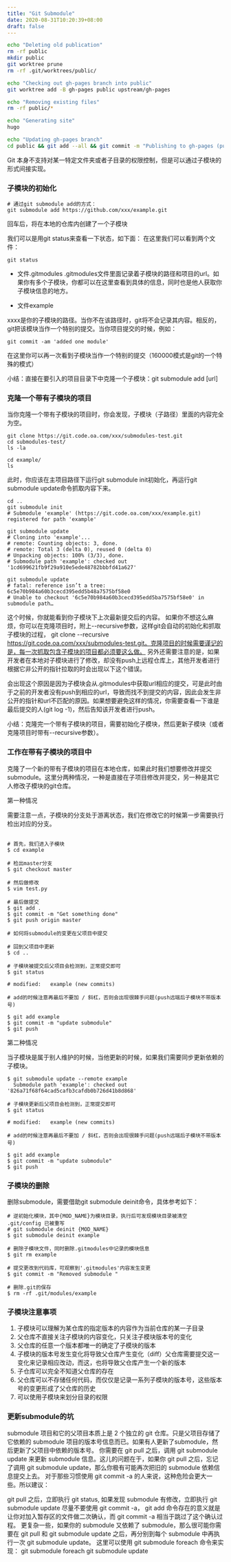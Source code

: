 ```yaml
---
title: "Git Submodule"
date: 2020-08-31T10:20:39+08:00
draft: false
---
```



```bash
echo "Deleting old publication"
rm -rf public
mkdir public
git worktree prune
rm -rf .git/worktrees/public/

echo "Checking out gh-pages branch into public"
git worktree add -B gh-pages public upstream/gh-pages

echo "Removing existing files"
rm -rf public/*

echo "Generating site"
hugo

echo "Updating gh-pages branch"
cd public && git add --all && git commit -m "Publishing to gh-pages (publish.sh)"
```

Git 本身不支持对某一特定文件夹或者子目录的权限控制，但是可以通过子模块的形式间接实现。 

### 子模块的初始化
```shell
# ​通过git submodule add的方式：
git submodule add https://github.com/xxx/example.git        

```
回车后，将在本地的仓库内创建了一个子模块

我们可以是用git status来查看一下状态，如下面： 在这里我们可以看到两个文件：

```shell
git status
```

- 文件.gitmodules .gitmodules文件里面记录着子模块的路径和项目的url。如果你有多个子模块，你都可以在这里查看到具体的信息，同时也是他人获取你子模块信息的地方。

- 文件example

xxxx是你的子模块的路径。当你不在该路径时，git将不会记录其内容。相反的，git把该模块当作一个特别的提交。当你项目提交的时候，例如：

```shell
git commit -am 'added one module'
```
在这里你可以再一次看到子模块当作一个特别的提交（160000模式是git的一个特殊的模式）

小结：直接在要引入的项目目录下中克隆一个子模块：git submodule add [url]

### 克隆一个带有子模块的项目

当你克隆一个带有子模块的项目时，你会发现，子模块（子路径）里面的内容完全为空。
```shell
git clone https://git.code.oa.com/xxx/submodules-test.git
cd submodules-test/
ls -la

cd example/
ls
```
此时，你应该在主项目路径下运行git submodule init初始化，再运行git submodule update命令抓取内容下来。

``` shell
cd ..
git submodule init
# Submodule 'example' (https://git.code.oa.com/xxx/example.git) registered for path 'example'

git submodule update
# Cloning into 'example'...
# remote: Counting objects: 3, done.        
# remote: Total 3 (delta 0), reused 0 (delta 0)        
# Unpacking objects: 100% (3/3), done.
# Submodule path 'example': checked out '1cd699621fb9f29a910e5ede48782bbbfd41a627'

git submodule update
# fatal: reference isn’t a tree: 6c5e70b984a60b3cecd395edd5b48a7575bf58e0
# Unable to checkout '6c5e70b984a60b3cecd395edd5ba7575bf58e0' in submodule path…
```
这个时候，你就能看到你子模块下上次最新提交后的内容。 如果你不想这么麻烦，你可以在克隆项目时，附上--recursive参数，这样git会自动的初始化和抓取子模块的过程， git clone --recursive https://git.code.oa.com/xxx/submodules-test.git。克隆项目的时候需要谨记的是，每一次抓取包含子模块的项目都必须要这么做。 另外还需要注意的是，如果开发者在本地对子模块进行了修改，却没有push上远程仓库上，其他开发者进行根据它非公开的指针拉取的时会出现以下这个错误。


会出现这个原因是因为子模块会从.gitmodules中获取url相应的提交，可是此时由于之前的开发者没有push到相应的url，导致而找不到提交的内容，因此会发生非公开的指针和url不匹配的原因。如果想要避免这样的情况，你需要查看一下谁是最后提交的人(git log -1)，然后告知该开发者进行push。

小结：克隆完一个带有子模块的项目，需要初始化子模块，然后更新子模块（或者克隆项目时带有--recursive参数）。

### 工作在带有子模块的项目中

克隆了一个新的带有子模块的项目在本地仓库，如果此时我们想要修改并提交submodule。这里分两种情况，一种是直接在子项目修改并提交，另一种是其它人修改子模块的git仓库。

第一种情况

需要注意一点，子模块的分支处于游离状态，我们在修改它的时候第一步需要执行检出对应的分支。

```shell

# 首先，我们进入子模块
$ cd example

# 检出master分支
$ git checkout master

# 然后做修改
$ vim test.py

# 最后做提交
$ git add .
$ git commit -m "Get something done"
$ git push origin master

# 如何将submodule的变更在父项目中提交

# 回到父项目中更新
$ cd ..

# 子模块被提交后父项目会检测到，正常提交即可
$ git status

# modified:   example (new commits)

# add的时候注意再最后不要加 / 斜杠，否则会出现很棘手问题(push远端后子模块不带版本号)

$ git add example
$ git commit -m "update submodule"
$ git push
```

第二种情况

当子模块是属于别人维护的时候，当他更新的时候，如果我们需要同步更新依赖的子模块。

```shell
$ git submodule update --remote example
  Submodule path 'example': checked out '826a71f68f64cad5cafb3cafdb0b726d41b8d868'
  
# 子模块更新后父项目会检测到，正常提交即可
$ git status

# modified:   example (new commits)

# add的时候注意再最后不要加 / 斜杠，否则会出现很棘手问题(push远端后子模块不带版本号)

$ git add example
$ git commit -m "update submodule"
$ git push
```

### 子模块的删除
删除submodule，需要借助git submodule deinit命令，具体参考如下：
```shell
# 逆初始化模块，其中{MOD_NAME}为模块目录，执行后可发现模块目录被清空 .git/config 已被重写
# git submodule deinit {MOD_NAME}
$ git submodule deinit example

# 删除子模块文件，同时删除.gitmodules中记录的模块信息
$ git rm example

# 提交更改到代码库，可观察到'.gitmodules'内容发生变更
$ git commit -m "Removed submodule "

# 删除.git的保存
$ rm -rf .git/modules/example
```
    
### 子模块注意事项
1. 子模块可以理解为某仓库的指定版本的内容作为当前仓库的某一子目录
2. 父仓库不直接关注子模块的内容变化，只关注子模块版本号的变化
3. 父仓库的任意一个版本都唯一的确定了子模块的版本
4. 子模块的版本号发生变化将导致父仓库产生变化（diff）父仓库需要提交这一变化来记录相应改动，而这，也将导致父仓库产生一个新的版本
5. 子仓库可以完全不知道父仓库的存在
6. 父仓库可以不存储任何代码，而仅仅是记录一系列子模块的版本号，这些版本号的变更形成了父仓库的历史
7. 可以使用子模块来划分目录的权限

### 更新submodule的坑

submodule 项目和它的父项目本质上是 2 个独立的 git 仓库。只是父项目存储了它依赖的 submodule 项目的版本号信息而已。如果有人更新了submodule，然后更新了父项目中依赖的版本号。 你需要在 git pull 之后，调用 git submodule update 来更新 submodule 信息。这儿的问题在于，如果你 git pull 之后，忘记了调用 git submodule update，那么你极有可能再次把旧的 submodule 依赖信息提交上去。 对于那些习惯使用 git commit -a 的人来说，这种危险会更大一些。所以建议：

git pull 之后，立即执行 git status, 如果发现 submodule 有修改，立即执行 git submodule update
尽量不要使用 git commit -a， git add 命令存在的意义就是让你对加入暂存区的文件做二次确认，而 git commit -a 相当于跳过了这个确认过程。
更复杂一些，如果你的 submodule 又依赖了 submodule，那么很可能你需要在 git pull 和 git submodule update 之后，再分别到每个 submodule 中再执行一次 git submodule update。 这里可以使用 git submodule foreach 命令来实现： git submodule foreach git submodule update